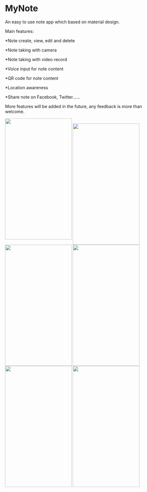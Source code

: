 # MyNote
An easy to use note app which based on material design.

Main features:

  *Note create, view, edit and delete

  *Note taking with camera

  *Note taking with video record

  *Voice input for note content

  *QR code for note content

  *Location awareness

  *Share note on Facebook, Twitter......

More features will be added in the future, any feedback is more than welcome.
<br>

<a href="url"><img src="https://cloud.githubusercontent.com/assets/11439385/11343262/1fbc81f8-9203-11e5-94c5-6dffb04576bc.png" align="left" height="400" width="220" ></a><br>
<a href="url"><img src="https://cloud.githubusercontent.com/assets/11439385/11343263/1fbc639e-9203-11e5-8135-3113d7712259.png" align="left" height="400" width="220" ></a><br>
<a href="url"><img src="https://cloud.githubusercontent.com/assets/11439385/11343261/1fbc657e-9203-11e5-8938-dab1c181bbaf.png" align="left" height="400" width="220" ></a><br>
<a href="url"><img src="https://cloud.githubusercontent.com/assets/11439385/11343265/1fbd8b02-9203-11e5-8568-8dd629de786e.png" align="left" height="400" width="220" ></a><br>
<a href="url"><img src="https://cloud.githubusercontent.com/assets/11439385/11343264/1fbcc1b8-9203-11e5-809b-0793609aab60.png" align="left" height="400" width="220" ></a><br>
<a href="url"><img src="https://cloud.githubusercontent.com/assets/11439385/11343266/1fbdb99c-9203-11e5-8c6e-38a9e10abba7.png" align="left" height="400" width="220" ></a><br>

